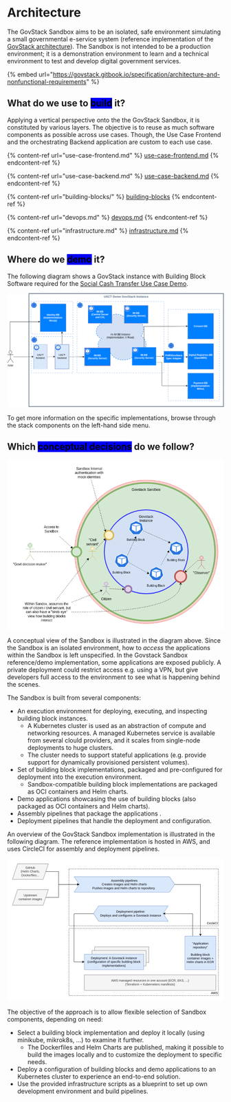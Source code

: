 # Architecture

The GovStack Sandbox aims to be an isolated, safe environment simulating a small governmental e-service system (reference implementation of the [GovStack architecture](https://govstack.gitbook.io/specification/architecture-and-nonfunctional-requirements)). The Sandbox is not intended to be a production environment; it is a demonstration environment to learn and a technical environment to test and develop digital government services.

{% embed url="https://govstack.gitbook.io/specification/architecture-and-nonfunctional-requirements" %}

## What do we use to <mark style="background-color:blue;">build</mark> it?

Applying a vertical perspective onto the the GovStack Sandbox, it is constituted by various layers. The objective is to reuse as much software components as possible across use cases. Though, the Use Case Frontend and the orchestrating Backend application are custom to each use case.

{% content-ref url="use-case-frontend.md" %}
[use-case-frontend.md](use-case-frontend.md)
{% endcontent-ref %}

{% content-ref url="use-case-backend.md" %}
[use-case-backend.md](use-case-backend.md)
{% endcontent-ref %}

{% content-ref url="building-blocks/" %}
[building-blocks](building-blocks/)
{% endcontent-ref %}

{% content-ref url="devops.md" %}
[devops.md](devops.md)
{% endcontent-ref %}

{% content-ref url="infrastructure.md" %}
[infrastructure.md](infrastructure.md)
{% endcontent-ref %}

## Where do we <mark style="background-color:blue;">demo</mark> it?

The following diagram shows a GovStack instance with Building Block Software required for the [Social Cash Transfer Use Case Demo](../access-demos/usct-use-case.md).

![USCT demo GovStack instance](assets/usct-govstack-instance.drawio.png)

To get more information on the specific implementations, browse through the stack components on the left-hand side menu.

## Which <mark style="background-color:blue;">conceptual decisions</mark> do we follow?

![Sandbox conceptual view](assets/conceptual-view.drawio.png)

A conceptual view of the Sandbox is illustrated in the diagram above. Since the Sandbox is an isolated environment, how to _access_ the applications within the Sandbox is left unspecified. In the Govstack Sandbox reference/demo implementation, some applications are exposed publicly. A private deployment could restrict access e.g. using a VPN, but give developers full access to the environment to see what is happening behind the scenes.

The Sandbox is built from several components:

* An execution environment for deploying, executing, and inspecting building block instances.
  * A Kubernetes cluster is used as an abstraction of compute and networking resources. A managed Kubernetes service is available from several clould providers, and it scales from single-node deployments to huge clusters.
  * The cluster needs to support stateful applications (e.g. provide support for dynamically provisioned persistent volumes).
* Set of building block implementations, packaged and pre-configured for deployment into the execution environment.
  * Sandbox-compatible building block implementations are packaged as OCI containers and Helm charts.
* Demo applications showcasing the use of building blocks (also packaged as OCI containers and Helm charts).
* Assembly pipelines that package the applications .
* Deployment pipelines that handle the deployment and configuration.

An overview of the GovStack Sandbox implementation is illustrated in the following diagram. The reference implementation is hosted in AWS, and uses CircleCI for assembly and deployment pipelines.

![Sandbox infrastructure diagram](assets/sandbox-infrastructure.drawio.png)

The objective of the approach is to allow flexible selection of Sandbox components, depending on need:

* Select a building block implementation and deploy it locally (using minikube, mikrok8s, ...) to examine it further.
  * The Dockerfiles and Helm Charts are published, making it possible to build the images locally and to customize the deployment to specific needs.
* Deploy a configuration of building blocks and demo applications to an Kubernetes cluster to experience an end-to-end solution.
* Use the provided infrastructure scripts as a blueprint to set up own development environment and build pipelines.

